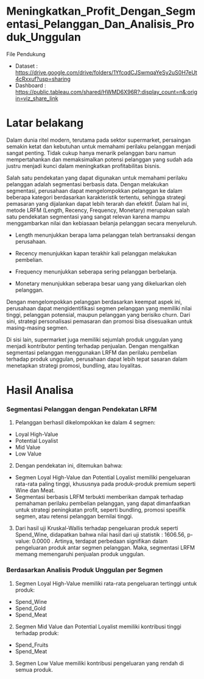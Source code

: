 # Meningkatkan_Profit_Dengan_Segmentasi_Pelanggan_Dan_Analisis_Produk_Unggulan
File Pendukung
* Dataset : https://drive.google.com/drive/folders/1YfcqdCJSwmqaYeSy2uS0H7eUt4cRxxuf?usp=sharing
* Dashboard : https://public.tableau.com/shared/HWMD6X96R?:display_count=n&:origin=viz_share_link

# Latar belakang
Dalam dunia ritel modern, terutama pada sektor supermarket, persaingan semakin ketat dan kebutuhan untuk memahami perilaku pelanggan menjadi sangat penting. Tidak cukup hanya menarik pelanggan baru namun mempertahankan dan memaksimalkan potensi pelanggan yang sudah ada justru menjadi kunci dalam meningkatkan profitabilitas bisnis.

Salah satu pendekatan yang dapat digunakan untuk memahami perilaku pelanggan adalah segmentasi berbasis data. Dengan melakukan segmentasi, perusahaan dapat mengelompokkan pelanggan ke dalam beberapa kategori berdasarkan karakteristik tertentu, sehingga strategi pemasaran yang dijalankan dapat lebih terarah dan efektif. Dalam hal ini, metode LRFM (Length, Recency, Frequency, Monetary) merupakan salah satu pendekatan segmentasi yang sangat relevan karena mampu menggambarkan nilai dan kebiasaan belanja pelanggan secara menyeluruh.

* Length  menunjukkan berapa lama pelanggan telah bertransaksi dengan perusahaan.

* Recency menunjukkan kapan terakhir kali pelanggan melakukan pembelian.

* Frequency menunjukkan seberapa sering pelanggan berbelanja.

* Monetary menunjukkan seberapa besar uang yang dikeluarkan oleh pelanggan.

Dengan mengelompokkan pelanggan berdasarkan keempat aspek ini, perusahaan dapat mengidentifikasi segmen pelanggan yang memiliki nilai tinggi, pelanggan potensial, maupun pelanggan yang berisiko churn. Dari sini, strategi personalisasi pemasaran dan promosi bisa disesuaikan untuk masing-masing segmen.

Di sisi lain, supermarket juga memiliki sejumlah produk unggulan yang menjadi kontributor penting terhadap penjualan. Dengan mengaitkan segmentasi pelanggan menggunakan LRFM dan perilaku pembelian terhadap produk unggulan, perusahaan dapat lebih tepat sasaran dalam menetapkan strategi promosi, bundling, atau loyalitas.

# Hasil Analisa
### Segmentasi Pelanggan dengan Pendekatan LRFM
1. Pelanggan berhasil dikelompokkan ke dalam 4 segmen: 
* Loyal High-Value
* Potential Loyalist
* Mid Value
* Low Value
2. Dengan pendekatan ini, ditemukan bahwa:
* Segmen Loyal High-Value dan Potential Loyalist memiliki pengeluaran rata-rata paling tinggi, khususnya pada produk-produk premium seperti Wine dan Meat.
* Segmentasi berbasis LRFM terbukti memberikan dampak terhadap pemahaman perilaku pembelian pelanggan, yang dapat dimanfaatkan untuk strategi peningkatan profit, seperti bundling, promosi spesifik segmen, atau retensi pelanggan bernilai tinggi.
3. Dari hasil uji Kruskal-Wallis terhadap pengeluaran produk seperti Spend_Wine, didapatkan bahwa nilai hasil dari
uji statistik : 1606.56, p-value: 0.0000 .
Artinya, terdapat perbedaan signifikan dalam pengeluaran produk antar segmen pelanggan.
Maka, segmentasi LRFM memang memengaruhi penjualan produk unggulan.

### Berdasarkan Analisis Produk Unggulan per Segmen
1. Segmen Loyal High-Value memiliki rata-rata pengeluaran tertinggi untuk produk:
* Spend_Wine
* Spend_Gold 
* Spend_Meat
2. Segmen Mid Value dan Potential Loyalist memiliki kontribusi tinggi terhadap produk:
* Spend_Fruits 
* Spend_Meat
3. Segmen Low Value memiliki kontribusi pengeluaran yang rendah di semua produk.
